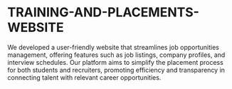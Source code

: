 # TRAINING-AND-PLACEMENTS-WEBSITE
We developed a user-friendly website that streamlines job opportunities management, offering features such as job listings, company profiles, and interview schedules. Our platform aims to simplify the placement process for both students and recruiters, promoting efficiency and transparency in connecting talent with relevant career opportunities.
